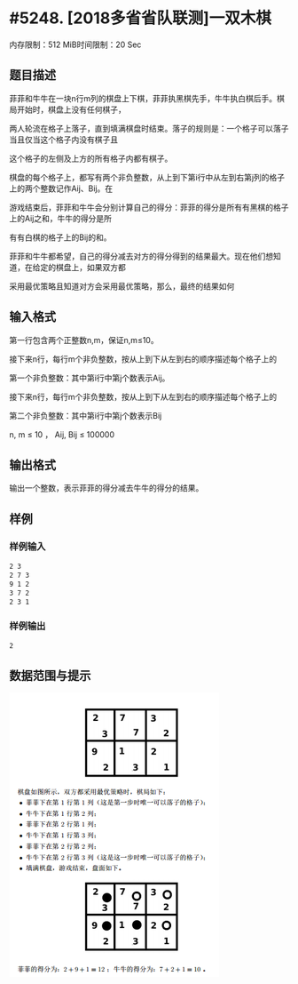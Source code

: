 # #5248. [2018多省省队联测]一双木棋

内存限制：512 MiB时间限制：20 Sec

## 题目描述

菲菲和牛牛在一块n行m列的棋盘上下棋，菲菲执黑棋先手，牛牛执白棋后手。棋局开始时，棋盘上没有任何棋子，

两人轮流在格子上落子，直到填满棋盘时结束。落子的规则是：一个格子可以落子当且仅当这个格子内没有棋子且

这个格子的左侧及上方的所有格子内都有棋子。

棋盘的每个格子上，都写有两个非负整数，从上到下第i行中从左到右第j列的格子上的两个整数记作Aij、Bij。在

游戏结束后，菲菲和牛牛会分别计算自己的得分：菲菲的得分是所有有黑棋的格子上的Aij之和，牛牛的得分是所

有有白棋的格子上的Bij的和。

菲菲和牛牛都希望，自己的得分减去对方的得分得到的结果最大。现在他们想知道，在给定的棋盘上，如果双方都

采用最优策略且知道对方会采用最优策略，那么，最终的结果如何

## 输入格式

第一行包含两个正整数n,m，保证n,m&le;10。

接下来n行，每行m个非负整数，按从上到下从左到右的顺序描述每个格子上的

第一个非负整数：其中第i行中第j个数表示Aij。

接下来n行，每行m个非负整数，按从上到下从左到右的顺序描述每个格子上的

第二个非负整数：其中第i行中第j个数表示Bij

n, m &le; 10 ， Aij, Bij &le; 100000

## 输出格式

输出一个整数，表示菲菲的得分减去牛牛的得分的结果。

## 样例

### 样例输入

    
    2 3
    2 7 3
    9 1 2
    3 7 2
    2 3 1
    

### 样例输出

    
    2
    

## 数据范围与提示

 ![](upload/201804/11.jpg)
